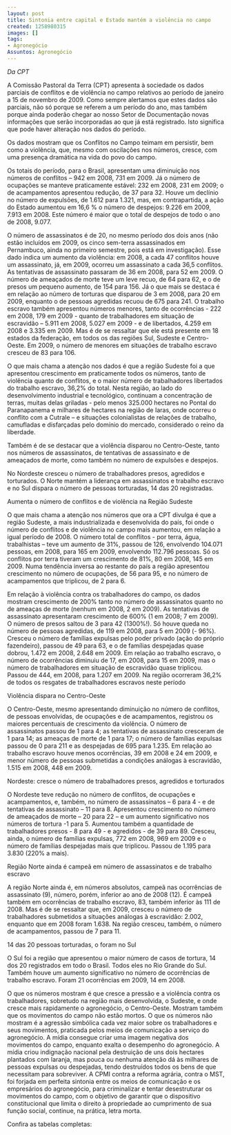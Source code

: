 ```yaml
---
layout: post
title: Sintonia entre capital e Estado mantém a violência no campo
created: 1258980315
images: []
tags:
- Agronegócio
Assuntos: Agronegócio
---
```

*Da CPT*


A Comissão Pastoral da Terra (CPT) apresenta à sociedade os dados parciais de conflitos e de violência no campo relativos ao período de janeiro a 15 de novembro de 2009. Como sempre alertamos que estes dados são parciais, não só porque se referem a um período do ano, mas também porque ainda poderão chegar ao nosso Setor de Documentação novas informações que serão incorporadas ao que já está registrado. Isto significa que pode haver alteração nos dados do período.

Os dados mostram que os Conflitos no Campo teimam em persistir, bem como a violência, que, mesmo com oscilações nos números, cresce, com uma presença dramática na vida do povo do campo.

Os totais do período, para o Brasil, apresentam uma diminuição nos números de conflitos – 942 em 2008, 731 em 2009. Já o número de ocupações se manteve praticamente estável: 232 em 2008, 231 em 2009; o de acampamentos apresentou redução, de 37 para 32. Houve um declínio no número de expulsões, de 1.612 para 1.321, mas, em contrapartida, a ação do Estado aumentou em 16,6 % o número de despejos: 9.226 em 2009, 7.913 em 2008. Este número é maior que o total de despejos de todo o ano de 2008, 9.077. 

O número de assassinatos é de 20, no mesmo período dos dois anos (não estão incluídos em 2009, os cinco sem-terra assassinados em Pernambuco, ainda no primeiro semestre, pois está em investigação). Esse dado indica um aumento da violência: em 2008, a cada 47 conflitos houve um assassinato, já, em 2009, ocorreu um assassinato a cada 36,5 conflitos. As tentativas de assassinato passaram de 36 em 2008, para 52 em 2009. O número de ameaçados de morte teve um leve recuo, de 64 para 62, e o de presos um pequeno aumento, de 154 para 156. Já o que mais se destaca é em relação ao número de torturas que disparou de 3 em 2008, para 20 em 2009, enquanto o de pessoas agredidas recuou de 675 para 241. O trabalho escravo também apresentou números menores, tanto de ocorrências - 222 em 2008, 179 em 2009 - quanto de trabalhadores em situação de escravidão – 5.911 em 2008, 5.027 em 2009 - e de libertados, 4.259 em 2008 e 3.335 em 2009. Mas é de se ressaltar que ele está presente em 18 estados da federação, em todos os das regiões Sul, Sudeste e Centro-Oeste. Em 2009, o número de menores em situações de trabalho escravo cresceu de 83 para 106.

O que mais chama a atenção nos dados é que a região Sudeste foi a que apresentou crescimento em praticamente todos os números, tanto de violência quanto de conflitos, e o maior número de trabalhadores libertados do trabalho escravo, 36,2% do total. Nesta região, ao lado do desenvolvimento industrial e tecnológico, continuam a concentração de terras, muitas delas griladas - pelo menos 325.000 hectares no Pontal do Paranapanema e milhares de hectares na região de Iaras, onde ocorreu o conflito com a Cutrale – e situações colonialistas de relações de trabalho, camufladas e disfarçadas pelo domínio do mercado, considerado o reino da liberdade. 

Também é de se destacar que a violência disparou no Centro-Oeste, tanto nos números de assassinatos, de tentativas de assassinato e de ameaçados de morte, como também no número de expulsões e despejos.

No Nordeste cresceu o número de trabalhadores presos, agredidos e torturados. O Norte mantém a liderança em assassinatos e trabalho escravo e no Sul dispara o número de pessoas torturadas, 14 das 20 registradas.


Aumenta o número de conflitos e de violência na Região Sudeste	

O que mais chama a atenção nos números que ora a CPT divulga é que a região Sudeste, a mais industrializada e desenvolvida do país, foi onde o número de conflitos e de violência no campo mais aumentou, em relação a igual período de 2008. O número total de conflitos - por terra, água, trabalhistas – teve um aumento de 31%, passou de 126, envolvendo 104.071 pessoas, em 2008, para 165 em 2009, envolvendo 112.796 pessoas. Só os conflitos por terra tiveram um crescimento de 81%, 80 em 2008, 145 em 2009.  Numa tendência inversa ao restante do país a região apresentou crescimento no número de ocupações, de 56 para 95, e no número de acampamentos que triplicou, de 2  para 6.

Em relação à violência contra os trabalhadores do campo, os dados mostram crescimento de 200% tanto no número de assassinatos quanto no de ameaças de morte (nenhum em 2008, 2 em 2009). As tentativas de assassinato apresentaram crescimento de 600% (1 em 2008; 7 em 2009). O número de presos saltou de 3 para 42 (1300%!). Só houve queda no número de pessoas agredidas, de 119 em 2008, para 5 em 2009 (- 96%). Cresceu o número de famílias expulsas pelo poder privado (ação do próprio fazendeiro), passou de 49 para 63, e o de famílias despejadas quase dobrou, 1.472 em 2008, 2.648 em 2009. Em relação ao trabalho escravo, o número de ocorrências diminuiu de 17, em 2008, para 15 em 2009, mas o número de trabalhadores em situação de escravidão quase triplicou. Passou de 444, em 2008, para 1.207 em 2009.  Na região ocorreram 36,2% de todos os resgates de trabalhadores escravos neste período


Violência dispara no Centro-Oeste

O Centro-Oeste, mesmo apresentando diminuição no número de conflitos, de pessoas envolvidas, de ocupações e de acampamentos, registrou os maiores percentuais de crescimento da violência. O número de assassinatos passou de 1 para 4; as tentativas de assassinato cresceram de 1 para 14; as ameaças de morte de 1 para 17; o número de famílias expulsas passou de 0 para 211 e as despejadas de 695 para 1.235. Em relação ao trabalho escravo houve menos ocorrências, 39 em 2008 e 24 em 2009, e menor número de pessoas submetidas a condições análogas à escravidão, 1.515 em 2008, 448 em 2009.


Nordeste: cresce o número de trabalhadores presos, agredidos e torturados 

O Nordeste teve redução no número de conflitos, de ocupações e acampamentos, e, também, no número de assassinatos – 6 para 4 - e de tentativas de assassinato – 11 para 8. Apresentou crescimento no número de ameaçados de morte – 20 para 22 – e um aumento significativo nos números de tortura -1 para 5. Aumentou também a quantidade de trabalhadores presos - 8 para 49 - e agredidos - de 39 para 89. Cresceu, ainda, o número de famílias expulsas, 772 em 2008, 969 em 2009 e o número de famílias despejadas mais que triplicou. Passou de 1.195 para 3.830 (220% a mais).  


Região Norte ainda é campeã em número de assassinatos e de trabalho escravo

A região Norte ainda é, em números absolutos, campeã nas ocorrências de assassinato (9), número, porém, inferior ao ano de 2008 (12). É campeã também em ocorrências de trabalho escravo, 83, também inferior às 111 de 2008. Mas é de se ressaltar que, em 2009, cresceu o número de trabalhadores submetidos a situações análogas à escravidão: 2.002, enquanto que em 2008 foram 1.638. Na região cresceu, também, o número de acampamentos, passou de 7 para 11.
	

14 das 20 pessoas torturadas, o foram no Sul

O Sul foi a região que apresentou o maior número de casos de tortura, 14 dos 20 registrados em todo o Brasil. Todos eles no Rio Grande do Sul. Também houve um aumento significativo no número de ocorrências de trabalho escravo. Foram 21 ocorrências em 2009, 14 em 2008.

O que os números mostram é que cresce a pressão e a violência contra os trabalhadores, sobretudo na região mais desenvolvida, o Sudeste, e onde cresce mais rapidamente o agronegócio, o Centro-Oeste. Mostram também que os movimentos do campo não estão mortos. O que os números não mostram é a agressão simbólica cada vez maior sobre os trabalhadores e seus movimentos, praticada pelos meios de comunicação a serviço do agronegócio. A mídia consegue criar uma imagem negativa dos movimentos do campo, enquanto exalta o desempenho do agronegócio. A mídia criou indignação nacional pela destruição de uns dois hectares plantados com laranja, mas pouca ou nenhuma atenção dá às milhares de pessoas expulsas ou despejadas, tendo destruídos todos os bens de que necessitam para sobreviver. A CPMI contra a reforma agrária, contra o MST, foi forjada em perfeita sintonia entre os meios de comunicação e os empresários do agronegócio, para criminalizar e tentar desestruturar os movimentos do campo, com o objetivo de garantir que o dispositivo constitucional que limita o direito à propriedade ao cumprimento de sua função social, continue, na prática, letra morta. 


Confira as tabelas completas:
